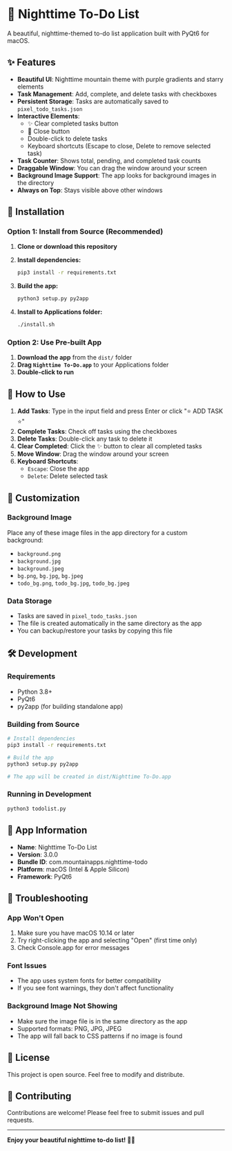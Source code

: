 # 🌙 Nighttime To-Do List

A beautiful, nighttime-themed to-do list application built with PyQt6 for macOS.

## ✨ Features

- **Beautiful UI**: Nighttime mountain theme with purple gradients and starry elements
- **Task Management**: Add, complete, and delete tasks with checkboxes
- **Persistent Storage**: Tasks are automatically saved to `pixel_todo_tasks.json`
- **Interactive Elements**:
  - ✨ Clear completed tasks button
  - 🌙 Close button
  - Double-click to delete tasks
  - Keyboard shortcuts (Escape to close, Delete to remove selected task)
- **Task Counter**: Shows total, pending, and completed task counts
- **Draggable Window**: You can drag the window around your screen
- **Background Image Support**: The app looks for background images in the directory
- **Always on Top**: Stays visible above other windows

## 🚀 Installation

### Option 1: Install from Source (Recommended)

1. **Clone or download this repository**
2. **Install dependencies:**
   ```bash
   pip3 install -r requirements.txt
   ```

3. **Build the app:**
   ```bash
   python3 setup.py py2app
   ```

4. **Install to Applications folder:**
   ```bash
   ./install.sh
   ```

### Option 2: Use Pre-built App

1. **Download the app** from the `dist/` folder
2. **Drag `Nighttime To-Do.app`** to your Applications folder
3. **Double-click to run**

## 🎯 How to Use

1. **Add Tasks**: Type in the input field and press Enter or click "⭐ ADD TASK ⭐"
2. **Complete Tasks**: Check off tasks using the checkboxes
3. **Delete Tasks**: Double-click any task to delete it
4. **Clear Completed**: Click the ✨ button to clear all completed tasks
5. **Move Window**: Drag the window around your screen
6. **Keyboard Shortcuts**:
   - `Escape`: Close the app
   - `Delete`: Delete selected task

## 🎨 Customization

### Background Image
Place any of these image files in the app directory for a custom background:
- `background.png`
- `background.jpg`
- `background.jpeg`
- `bg.png`, `bg.jpg`, `bg.jpeg`
- `todo_bg.png`, `todo_bg.jpg`, `todo_bg.jpeg`

### Data Storage
- Tasks are saved in `pixel_todo_tasks.json`
- The file is created automatically in the same directory as the app
- You can backup/restore your tasks by copying this file

## 🛠️ Development

### Requirements
- Python 3.8+
- PyQt6
- py2app (for building standalone app)

### Building from Source
```bash
# Install dependencies
pip3 install -r requirements.txt

# Build the app
python3 setup.py py2app

# The app will be created in dist/Nighttime To-Do.app
```

### Running in Development
```bash
python3 todolist.py
```

## 📱 App Information

- **Name**: Nighttime To-Do List
- **Version**: 3.0.0
- **Bundle ID**: com.mountainapps.nighttime-todo
- **Platform**: macOS (Intel & Apple Silicon)
- **Framework**: PyQt6

## 🐛 Troubleshooting

### App Won't Open
1. Make sure you have macOS 10.14 or later
2. Try right-clicking the app and selecting "Open" (first time only)
3. Check Console.app for error messages

### Font Issues
- The app uses system fonts for better compatibility
- If you see font warnings, they don't affect functionality

### Background Image Not Showing
- Make sure the image file is in the same directory as the app
- Supported formats: PNG, JPG, JPEG
- The app will fall back to CSS patterns if no image is found

## 📄 License

This project is open source. Feel free to modify and distribute.

## 🤝 Contributing

Contributions are welcome! Please feel free to submit issues and pull requests.

---

**Enjoy your beautiful nighttime to-do list! 🌙✨**
